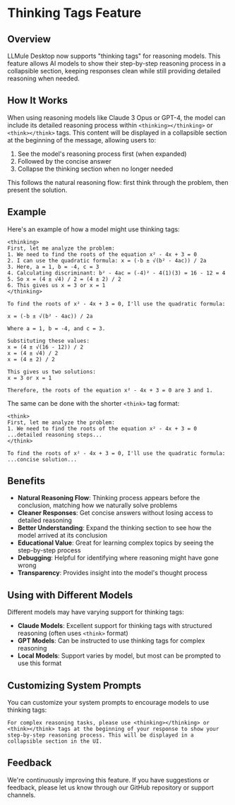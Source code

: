 # Thinking Tags Feature

## Overview

LLMule Desktop now supports "thinking tags" for reasoning models. This feature allows AI models to show their step-by-step reasoning process in a collapsible section, keeping responses clean while still providing detailed reasoning when needed.

## How It Works

When using reasoning models like Claude 3 Opus or GPT-4, the model can include its detailed reasoning process within `<thinking></thinking>` or `<think></think>` tags. This content will be displayed in a collapsible section at the beginning of the message, allowing users to:

1. See the model's reasoning process first (when expanded)
2. Followed by the concise answer
3. Collapse the thinking section when no longer needed

This follows the natural reasoning flow: first think through the problem, then present the solution.

## Example

Here's an example of how a model might use thinking tags:

```
<thinking>
First, let me analyze the problem:
1. We need to find the roots of the equation x² - 4x + 3 = 0
2. I can use the quadratic formula: x = (-b ± √(b² - 4ac)) / 2a
3. Here, a = 1, b = -4, c = 3
4. Calculating discriminant: b² - 4ac = (-4)² - 4(1)(3) = 16 - 12 = 4
5. So x = (4 ± √4) / 2 = (4 ± 2) / 2
6. This gives us x = 3 or x = 1
</thinking>

To find the roots of x² - 4x + 3 = 0, I'll use the quadratic formula:

x = (-b ± √(b² - 4ac)) / 2a

Where a = 1, b = -4, and c = 3.

Substituting these values:
x = (4 ± √(16 - 12)) / 2
x = (4 ± √4) / 2
x = (4 ± 2) / 2

This gives us two solutions:
x = 3 or x = 1

Therefore, the roots of the equation x² - 4x + 3 = 0 are 3 and 1.
```

The same can be done with the shorter `<think>` tag format:

```
<think>
First, let me analyze the problem:
1. We need to find the roots of the equation x² - 4x + 3 = 0
...detailed reasoning steps...
</think>

To find the roots of x² - 4x + 3 = 0, I'll use the quadratic formula:
...concise solution...
```

## Benefits

- **Natural Reasoning Flow**: Thinking process appears before the conclusion, matching how we naturally solve problems
- **Cleaner Responses**: Get concise answers without losing access to detailed reasoning
- **Better Understanding**: Expand the thinking section to see how the model arrived at its conclusion
- **Educational Value**: Great for learning complex topics by seeing the step-by-step process
- **Debugging**: Helpful for identifying where reasoning might have gone wrong
- **Transparency**: Provides insight into the model's thought process

## Using with Different Models

Different models may have varying support for thinking tags:

- **Claude Models**: Excellent support for thinking tags with structured reasoning (often uses `<think>` format)
- **GPT Models**: Can be instructed to use thinking tags for complex reasoning
- **Local Models**: Support varies by model, but most can be prompted to use this format

## Customizing System Prompts

You can customize your system prompts to encourage models to use thinking tags:

```
For complex reasoning tasks, please use <thinking></thinking> or <think></think> tags at the beginning of your response to show your step-by-step reasoning process. This will be displayed in a collapsible section in the UI.
```

## Feedback

We're continuously improving this feature. If you have suggestions or feedback, please let us know through our GitHub repository or support channels. 